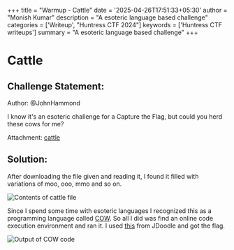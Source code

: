 +++
title = "Warmup - Cattle"
date = '2025-04-26T17:51:33+05:30'
author = "Monish Kumar"
description = "A esoteric language based challenge"
categories = ['Writeup', "Huntress CTF 2024"]
keywords = ['Huntress CTF writeups']
summary = "A esoteric language based challenge"
+++
# Cattle
## Challenge Statement:
Author: @JohnHammond

I know it's an esoteric challenge for a Capture the Flag, but could you herd these cows for me?

Attachment: [cattle](/others/huntressctf-2024/cattle/cattle)

## Solution:
After downloading the file given and reading it, I found it filled with variations of moo, ooo, mmo and so on.

![Contents of cattle file](/images/huntressctf-2024/cattle/1.png)

Since I spend some time with esoteric languages I recognized this as a programming language called [COW](https://esolangs.org/wiki/COW).
So all I did was find an online code execution environment and ran it. I used [this](https://www.jdoodle.com/execute-cow-online) from JDoodle and got the flag.

![Output of COW code](/images/huntressctf-2024/cattle/2.png)

